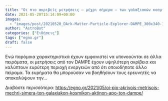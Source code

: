 ```yaml
---
title: "Οι πιο ακριβείς μετρήσεις – μέχρι σήμερα – των γαλαξιακών κοσμικών ακτίνων από τον DAMPE"
date: 2021-05-20T15:14:09+00:00
images:
  - "images/post/20210520_DArk-Matter-Particle-Explorer-DAMPE_300x340-120x134.png"
author: "AstroBot"
categories: ["Ειδήσεις"]
tags: ["egno.gr"]
draft: false
---
```


Ενώ παρόμοια χαρακτηριστικά έχουν εμφανιστεί να υπονοούνται σε άλλα πειράματα, οι μετρήσεις από τον DAMPE έχουν υψηλότερη ακρίβεια και καλύπτουν ευρύτερη περιοχή ενεργειών από ότι οποιοδήποτε άλλο πείραμα. Τα ευρήματα θα μπορούσαν να βοηθήσουν τους ερευνητές να αποκαλύψουν την...

Διαβάστε περισσότερα: https://egno.gr/2021/05/oi-pio-akrivois-metrisois-mechri-simera-ton-galaxiakon-kosmikon-aktinon-apo-ton-dampe/
